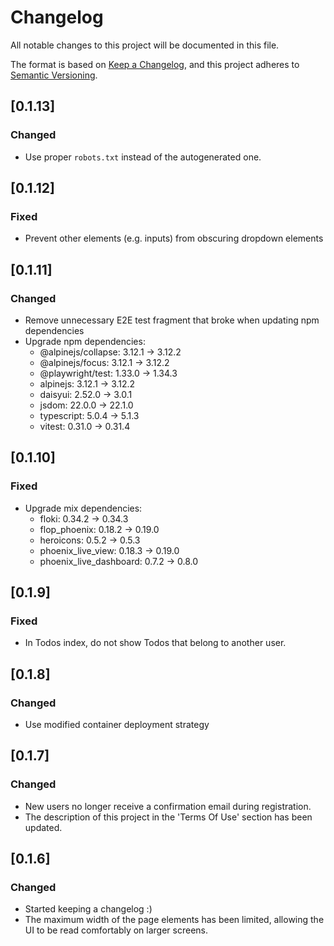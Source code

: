 # Changelog

All notable changes to this project will be documented in this file.

The format is based on [Keep a Changelog](https://keepachangelog.com/en/1.1.0/),
and this project adheres to [Semantic Versioning](https://semver.org/spec/v2.0.0.html).

## [0.1.13]

### Changed

- Use proper `robots.txt` instead of the autogenerated one.

## [0.1.12]

### Fixed

- Prevent other elements (e.g. inputs) from obscuring dropdown elements

## [0.1.11]

### Changed

- Remove unnecessary E2E test fragment that broke when updating npm dependencies
- Upgrade npm dependencies:
  - @alpinejs/collapse: 3.12.1 -> 3.12.2
  - @alpinejs/focus: 3.12.1 -> 3.12.2
  - @playwright/test: 1.33.0 -> 1.34.3
  - alpinejs: 3.12.1 -> 3.12.2
  - daisyui: 2.52.0 -> 3.0.1
  - jsdom: 22.0.0 -> 22.1.0
  - typescript: 5.0.4 -> 5.1.3
  - vitest: 0.31.0 -> 0.31.4

## [0.1.10]

### Fixed

- Upgrade mix dependencies:
  - floki: 0.34.2 -> 0.34.3
  - flop_phoenix: 0.18.2 -> 0.19.0
  - heroicons: 0.5.2 -> 0.5.3
  - phoenix_live_view: 0.18.3 -> 0.19.0
  - phoenix_live_dashboard: 0.7.2 -> 0.8.0

## [0.1.9]

### Fixed

- In Todos index, do not show Todos that belong to another user.

## [0.1.8]

### Changed

- Use modified container deployment strategy

## [0.1.7]

### Changed

- New users no longer receive a confirmation email during registration.
- The description of this project in the 'Terms Of Use' section has been updated.

## [0.1.6]

### Changed

- Started keeping a changelog :)
- The maximum width of the page elements has been limited, allowing the UI to be read comfortably on larger screens.
